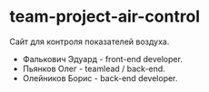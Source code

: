 # team-project-air-control
Сайт для контроля показателей воздуха.
* Фалькович Эдуард - front-end developer.
* Пьянков Олег - teamlead / back-end.
* Олейников Борис - back-end developer.
